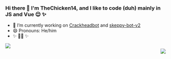 ### Hi there 👋 I'm TheChicken14, and I like to code (duh) mainly in JS and Vue 😌 ✨ 

- 🔭 I’m currently working on [Crackheadbot](https://github.com/TheChicken14/Crackheadbot) and [skeppy-bot-v2](https://github.com/TheChicken14/skeppy-bot-v2)
- 😄 Pronouns: He/him
- ✨ 🏳️‍🌈 ✨  

<p>
  <img align="left" src="https://github-readme-stats.vercel.app/api?username=thechicken14"></img>
  <br />
 <img align="right" src="https://github-readme-stats.vercel.app/api/top-langs/?username=thechicken14"></img>
<p>
